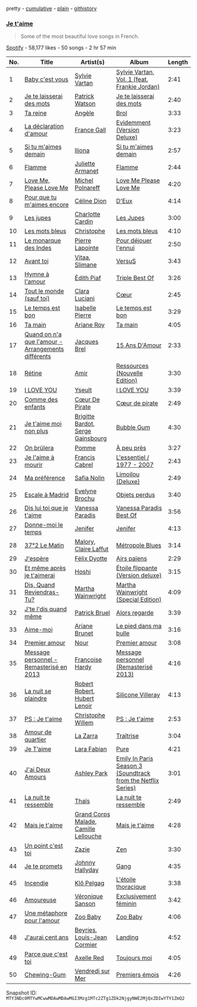 pretty - [cumulative](/playlists/cumulative/37i9dQZF1DXct2NyIphYfn.md) - [plain](/playlists/plain/37i9dQZF1DXct2NyIphYfn) - [githistory](https://github.githistory.xyz/mackorone/spotify-playlist-archive/blob/main/playlists/plain/37i9dQZF1DXct2NyIphYfn)

### [Je t'aime](https://open.spotify.com/playlist/37i9dQZF1DXct2NyIphYfn)

> Some of the most beautiful love songs in French.

[Spotify](https://open.spotify.com/user/spotify) - 58,177 likes - 50 songs - 2 hr 57 min

| No. | Title | Artist(s) | Album | Length |
|---|---|---|---|---|
| 1 | [Baby c'est vous](https://open.spotify.com/track/3td4hXoHSKPLeursSTVeTT) | [Sylvie Vartan](https://open.spotify.com/artist/3Zi9cVUyWeAFjxEHn3bCqZ) | [Sylvie Vartan, Vol\. 1 \(feat\. Frankie Jordan\)](https://open.spotify.com/album/4wH7vwZ9bJGV3e9xjvizHN) | 2:41 |
| 2 | [Je te laisserai des mots](https://open.spotify.com/track/0V5cvmTKsYmF5FmGGEAfmS) | [Patrick Watson](https://open.spotify.com/artist/7bPs6jf983f0bjRAt1yxDM) | [Je te laisserai des mots](https://open.spotify.com/album/7KPvATOyLVFbV6UR6DujF8) | 2:40 |
| 3 | [Ta reine](https://open.spotify.com/track/3iXhLi33EpUfcOwasC8un1) | [Angèle](https://open.spotify.com/artist/3QVolfxko2UyCOtexhVTli) | [Brol](https://open.spotify.com/album/6KSvWFf4g4PrIldtchJsTC) | 3:33 |
| 4 | [La déclaration d'amour](https://open.spotify.com/track/6cqjxTDrj7Z8UL9dnm9PQO) | [France Gall](https://open.spotify.com/artist/22HVxZPA6UhBp8wahxDA6I) | [Evidemment \(Version Deluxe\)](https://open.spotify.com/album/2Y5UOICIPPl6AmKbZ4ZWhj) | 3:23 |
| 5 | [Si tu m'aimes demain](https://open.spotify.com/track/14UoUyJ5opQScau6Iw6G0e) | [Iliona](https://open.spotify.com/artist/64s6yr2vWCKyr5Ldwaslwk) | [Si tu m'aimes demain](https://open.spotify.com/album/2LjSr9COs39I342Ho6nwtp) | 2:57 |
| 6 | [Flamme](https://open.spotify.com/track/5mNzJwI6K103A3I46l081D) | [Juliette Armanet](https://open.spotify.com/artist/61CPKXT0bcKj8MKTNTMOXa) | [Flamme](https://open.spotify.com/album/2IHawKPF8EooRyVBYz3y1d) | 2:44 |
| 7 | [Love Me, Please Love Me](https://open.spotify.com/track/2edyuIOPsZrZLBwnsC1u80) | [Michel Polnareff](https://open.spotify.com/artist/7aKldvGENbL4bj8TCWHuhT) | [Love Me Please Love Me](https://open.spotify.com/album/68clUJF0fZaWSdmcBYKxGH) | 4:20 |
| 8 | [Pour que tu m'aimes encore](https://open.spotify.com/track/6qlpXtA29VcxCNgLWR5IWx) | [Céline Dion](https://open.spotify.com/artist/4S9EykWXhStSc15wEx8QFK) | [D'Eux](https://open.spotify.com/album/0DdTKXdgMLcSqccdyj6D9p) | 4:14 |
| 9 | [Les jupes](https://open.spotify.com/track/7HCKrwom1hMdLi6JlkWziV) | [Charlotte Cardin](https://open.spotify.com/artist/1G0YV9WooUBjrwDq0Q7EFK) | [Les Jupes](https://open.spotify.com/album/6kIdkHW2v8PYbTTfSi1cYi) | 3:00 |
| 10 | [Les mots bleus](https://open.spotify.com/track/2Desf0YgquK9YrSkRhkvDN) | [Christophe](https://open.spotify.com/artist/6MmRTVIPIe35OsFqWgRKQJ) | [Les mots bleus](https://open.spotify.com/album/5lDOYOhBNt7NHvDMtjcIOf) | 4:10 |
| 11 | [Le monarque des Indes](https://open.spotify.com/track/2iGFdHJ9PNdXuPWCpjw61T) | [Pierre Lapointe](https://open.spotify.com/artist/6zmMGBnFE2DCkAxaCVULRP) | [Pour déjouer l'ennui](https://open.spotify.com/album/096tQ53nMSEYJrCiIMrEgE) | 2:50 |
| 12 | [Avant toi](https://open.spotify.com/track/4iNPp0BZ4lBu7bipdWLcWk) | [Vitaa](https://open.spotify.com/artist/0Ntl0oWMPWfBOoi9Qcr9ht), [Slimane](https://open.spotify.com/artist/4OV6uYSnHxSYkjDYuBVBUz) | [VersuS](https://open.spotify.com/album/5DD7BStcOFBl3i9z1fyr7e) | 3:43 |
| 13 | [Hymne à l'amour](https://open.spotify.com/track/7vBb8Ls4yNkNah0Lbo5jTY) | [Édith Piaf](https://open.spotify.com/artist/1WPcVNert9hn7mHsPKDn7j) | [Triple Best Of](https://open.spotify.com/album/2cgWvXNypu7gi27yC7pB18) | 3:26 |
| 14 | [Tout le monde \(sauf toi\)](https://open.spotify.com/track/4lyIlP2RIrY2dy6U6Xy0qu) | [Clara Luciani](https://open.spotify.com/artist/2oVrruuEI0Dr2I4NvLtQS0) | [Cœur](https://open.spotify.com/album/690kSW79qcdrg4cN03cBbC) | 2:45 |
| 15 | [Le temps est bon](https://open.spotify.com/track/3XXd9jqR6IpMtxMmbMuoyn) | [Isabelle Pierre](https://open.spotify.com/artist/6defgaFYnHND3Zy5CZf8Ix) | [Le temps est bon](https://open.spotify.com/album/3DLFupu4f4MmTLy6TZv4sw) | 3:29 |
| 16 | [Ta main](https://open.spotify.com/track/6VbVuMbEi9LhL5GTHqpkBx) | [Ariane Roy](https://open.spotify.com/artist/1MDlZmN8IgqV4AYZChlWPM) | [Ta main](https://open.spotify.com/album/23cFhtNMnvM3aXnQoJ2f3C) | 4:05 |
| 17 | [Quand on n'a que l'amour \- Arrangements différents](https://open.spotify.com/track/607sF1ISzfKaWa29eF3I14) | [Jacques Brel](https://open.spotify.com/artist/4RN2vlFWepLa46qQIU2PHs) | [15 Ans D'Amour](https://open.spotify.com/album/6Us9T05UuNDMP2NtVrSVyG) | 2:33 |
| 18 | [Rétine](https://open.spotify.com/track/5B6ES5IUbed17EgLnKhPjI) | [Amir](https://open.spotify.com/artist/6rl53MP8HSoiugpqzA50Zh) | [Ressources \(Nouvelle Edition\)](https://open.spotify.com/album/0ul481A8HRd92W4m3hVo4O) | 3:30 |
| 19 | [I LOVE YOU](https://open.spotify.com/track/1VbxvZ4Rv8Xw9Hvcp1iGRp) | [Yseult](https://open.spotify.com/artist/1QsdzIKkTT5gDFj8GB1cIX) | [I LOVE YOU](https://open.spotify.com/album/3SJhcGgcwKvJlw2epL7123) | 3:39 |
| 20 | [Comme des enfants](https://open.spotify.com/track/5H3ChVfItCaDpj1vPbigyX) | [Cœur De Pirate](https://open.spotify.com/artist/2eRNMtoi82UZUuaL6naDjA) | [Cœur de pirate](https://open.spotify.com/album/7yuOxsQ525jlzWdKl05DJp) | 2:49 |
| 21 | [Je t'aime moi non plus](https://open.spotify.com/track/3p441l1s27Pfo8at57EwEf) | [Brigitte Bardot](https://open.spotify.com/artist/1q24xIsAD7JZuVkTLR9TJy), [Serge Gainsbourg](https://open.spotify.com/artist/01C9OoXDvCKkGcf735Tcfo) | [Bubble Gum](https://open.spotify.com/album/1Rvk3tavC4U97f1UObfsnb) | 4:30 |
| 22 | [On brûlera](https://open.spotify.com/track/52APn0QJbjtcHRK0fiXpL6) | [Pomme](https://open.spotify.com/artist/6e3pZKXUxrPfnUPJ960Hd9) | [À peu près](https://open.spotify.com/album/65JwIioaq6D5ExpRdtYpCM) | 3:27 |
| 23 | [Je l'aime à mourir](https://open.spotify.com/track/2XK2R8ElT2woHH2tfn6PgJ) | [Francis Cabrel](https://open.spotify.com/artist/5uo5NwSONVNfvSHHMQrHAv) | [L'essentiel / 1977 \- 2007](https://open.spotify.com/album/3LyPovgZ6XYt8IwfRLLnLN) | 2:43 |
| 24 | [Ma préférence](https://open.spotify.com/track/28DzOSJv7d8NW96v0ZD804) | [Safia Nolin](https://open.spotify.com/artist/6A2d6U7npV8B6suj2A5bVJ) | [Limoilou \(Deluxe\)](https://open.spotify.com/album/32N6jwadyAwPmruhrGRB0J) | 2:49 |
| 25 | [Escale à Madrid](https://open.spotify.com/track/2SpKEnFdyDWnHs1ZD33Lan) | [Evelyne Brochu](https://open.spotify.com/artist/2xYer1rBUB1ci3oLZUqNcC) | [Objets perdus](https://open.spotify.com/album/23ZdRpke5PxHJYscobdOk9) | 3:40 |
| 26 | [Dis lui toi que je t'aime](https://open.spotify.com/track/1HAQux7rsCPtHjLBxhfphi) | [Vanessa Paradis](https://open.spotify.com/artist/1FmxE030Xe2H8Bn9bdv6Pd) | [Vanessa Paradis Best Of](https://open.spotify.com/album/4LX6uYzCUsohkmOKaTSGHP) | 3:56 |
| 27 | [Donne\-moi le temps](https://open.spotify.com/track/40xyvJDp2caK50dhre26JU) | [Jenifer](https://open.spotify.com/artist/7p0bICJNx2HM4jS28qexvv) | [Jenifer](https://open.spotify.com/album/73RETPwGf1IsowLIA7yfJD) | 4:13 |
| 28 | [37°2 Le Matin](https://open.spotify.com/track/42D3APQYY0jZN7bO70oFsP) | [Malory](https://open.spotify.com/artist/4fWYaICAtJA5qKvfqOm1LZ), [Claire Laffut](https://open.spotify.com/artist/69zVBf7wk5vKWsTF7zE5CC) | [Métropole Blues](https://open.spotify.com/album/4mxmu0AwWUtVYmXyoExha6) | 3:14 |
| 29 | [J'espère](https://open.spotify.com/track/2rlu5RD8NUOLkjg9Mrg6ET) | [Félix Dyotte](https://open.spotify.com/artist/4tyILT4TvcD3XKUo0GxBj8) | [Airs païens](https://open.spotify.com/album/3aPV9ERy4YhhFOd88R8NsD) | 2:29 |
| 30 | [Et même après je t'aimerai](https://open.spotify.com/track/5Pl4OxV9RGWNMO8MGmAoDP) | [Hoshi](https://open.spotify.com/artist/7mPT6wrOjVC4visft9qpYQ) | [Étoile flippante \(Version deluxe\)](https://open.spotify.com/album/3exYaNDjha1sFreVSqlWGW) | 3:15 |
| 31 | [Dis, Quand Reviendras\-Tu?](https://open.spotify.com/track/2GjULEQ7hmy05tOrUBcUQv) | [Martha Wainwright](https://open.spotify.com/artist/67pQ8Yr09zDDzzwWw3EG9R) | [Martha Wainwright \(Special Edition\)](https://open.spotify.com/album/1j0yfKMVwRcOnIw0pXn9eh) | 4:09 |
| 32 | [J'te l'dis quand même](https://open.spotify.com/track/1Ek1OEhcEw9gRr5fxVizhk) | [Patrick Bruel](https://open.spotify.com/artist/0vmrFTWCwK3gFGDzeUzeMg) | [Alors regarde](https://open.spotify.com/album/2BPmd6BmvLHEz9ieEJBSNt) | 3:39 |
| 33 | [Aime\-moi](https://open.spotify.com/track/3Nx0tpFFwD0xdw424rhhfN) | [Ariane Brunet](https://open.spotify.com/artist/4nW5qDmFfqfYsNEil8gqxg) | [Le pied dans ma bulle](https://open.spotify.com/album/7jRtfbizqVXGQzUplJzJ0r) | 3:16 |
| 34 | [Premier amour](https://open.spotify.com/track/7GNYp8iyvgLSqgSLLndu1P) | [Nour](https://open.spotify.com/artist/2Z55seSc1gT7BWnV0ElFNL) | [Premier amour](https://open.spotify.com/album/7ntEx5oT99JfhXqsIfjZXv) | 3:08 |
| 35 | [Message personnel \- Remasterisé en 2013](https://open.spotify.com/track/6lanWfRq2R0gxKRPI3CDRb) | [Françoise Hardy](https://open.spotify.com/artist/7x3f7c0fBanNlQwpx1255g) | [Message personnel \(Remasterisé 2013\)](https://open.spotify.com/album/5ZwlOcxszBn5GACtzs6sE6) | 4:16 |
| 36 | [La nuit se plaindre](https://open.spotify.com/track/37uqjKpAnKKD4ZKfXth726) | [Robert Robert](https://open.spotify.com/artist/2IzC3vT8yHOZ3Ne5HYQfM3), [Hubert Lenoir](https://open.spotify.com/artist/0TZ8Slkdu2G6nobZiDsNEj) | [Silicone Villeray](https://open.spotify.com/album/4oSRtnpRl3vQ7N2fEn8dUZ) | 4:13 |
| 37 | [PS : Je t'aime](https://open.spotify.com/track/58FtNfnN5RrJ1ybhWntYuJ) | [Christophe Willem](https://open.spotify.com/artist/0wb3S587JG0riRtdPA6PQD) | [PS : Je t'aime](https://open.spotify.com/album/7jHd7tLmgjtkLSzv84nVCy) | 2:53 |
| 38 | [Amour de quartier](https://open.spotify.com/track/024uQwyrMQnQr9BbwmnhmD) | [La Zarra](https://open.spotify.com/artist/0NkmvuSD5Pm8zucjwIpChS) | [Traîtrise](https://open.spotify.com/album/2rJLLtvAQc208wsHsQfNiZ) | 3:04 |
| 39 | [Je T’aime](https://open.spotify.com/track/28mwuJqKOjRpqo14GuKSkj) | [Lara Fabian](https://open.spotify.com/artist/7ocwZINHqO9DZJgFtc1B20) | [Pure](https://open.spotify.com/album/1VOw4yLcyAgwPR3dGPXRnm) | 4:21 |
| 40 | [J'ai Deux Amours](https://open.spotify.com/track/1cCLS8B6Lq3AaCMQ9nDepD) | [Ashley Park](https://open.spotify.com/artist/59QZR94fPLVcOx2sWEk7xn) | [Emily In Paris Season 3 \(Soundtrack from the Netflix Series\)](https://open.spotify.com/album/2MxZ2f68wKQKL7RNlKB2s0) | 3:01 |
| 41 | [La nuit te ressemble](https://open.spotify.com/track/6sbeMTdnXolT6YZwfSsVbu) | [Thaïs](https://open.spotify.com/artist/6lliiJ1S813r1V4koJsGFh) | [La nuit te ressemble](https://open.spotify.com/album/345aq3mWimamc7hD1kbhvk) | 2:49 |
| 42 | [Mais je t'aime](https://open.spotify.com/track/4dtG1p71E6VPt9BmVYWcY5) | [Grand Corps Malade](https://open.spotify.com/artist/3PsyPWjsftbfeXGorZv4AM), [Camille Lellouche](https://open.spotify.com/artist/6os4KQUfJoyJwjZ7y7Ec6Q) | [Mais je t'aime](https://open.spotify.com/album/5OU0fh8Jg5DjOZMhvmkBUI) | 4:28 |
| 43 | [Un point c'est toi](https://open.spotify.com/track/4F0VQWS8GDhJywfeQpca2v) | [Zazie](https://open.spotify.com/artist/3FLS6y4AR3126l4D06V0ZD) | [Zen](https://open.spotify.com/album/34GPTRygg7wzqFmRWjiKoa) | 3:30 |
| 44 | [Je te promets](https://open.spotify.com/track/3cqLrAhTy0JYcYmGe6Dvje) | [Johnny Hallyday](https://open.spotify.com/artist/2HALYSe657tNJ1iKVXP2xA) | [Gang](https://open.spotify.com/album/68rZh6SfrK9JeYsJhTwDjg) | 4:35 |
| 45 | [Incendie](https://open.spotify.com/track/0KMs5eKxr4OFrBhryMXerG) | [Klô Pelgag](https://open.spotify.com/artist/7vYe47XsRmlUuaA9ZSC9fi) | [L'étoile thoracique](https://open.spotify.com/album/7k6AhyoX4FauOohaNc96L9) | 3:38 |
| 46 | [Amoureuse](https://open.spotify.com/track/31gv9xltjx4MWyg3Y7g2dA) | [Véronique Sanson](https://open.spotify.com/artist/4zxH2Yu5AvPNRdEDBz120D) | [Exclusivement féminin](https://open.spotify.com/album/40ab89bLPpUS6kmt44vNjS) | 3:42 |
| 47 | [Une métaphore pour l'amour](https://open.spotify.com/track/5cAqHLEWZnfUXfzCsCez9J) | [Zoo Baby](https://open.spotify.com/artist/5cwwkrAy5dg58se1CLKuFO) | [Zoo Baby](https://open.spotify.com/album/0Pq1sFQdyRea7Avv570y7T) | 4:06 |
| 48 | [J'aurai cent ans](https://open.spotify.com/track/3dIpMGg4wm2OOSf8sHYHAs) | [Beyries](https://open.spotify.com/artist/3OiQ1K5uuHHAjM9yd3Y0rn), [Louis\-Jean Cormier](https://open.spotify.com/artist/6ZsvBr9pLJY16NqVRKO88G) | [Landing](https://open.spotify.com/album/70gMWHmqFhPCpwJmdmTYxo) | 4:52 |
| 49 | [Parce que c'est toi](https://open.spotify.com/track/0FHJcPgK7UBMUa6hdHLW6m) | [Axelle Red](https://open.spotify.com/artist/3gX7V7VCwOBz90t62hQHMw) | [Toujours moi](https://open.spotify.com/album/4MFaXg3uAGNTzUATRvIMEg) | 4:05 |
| 50 | [Chewing\-Gum](https://open.spotify.com/track/52ye3YnY6o4XITA62IzCwI) | [Vendredi sur Mer](https://open.spotify.com/artist/0wuuYZFptujAsRthrdea2B) | [Premiers émois](https://open.spotify.com/album/3VCwYQFMhuSzcuQ1B33TNZ) | 4:26 |

Snapshot ID: `MTY3NDc0MTYwMCwwMDAwMDAwMGI3Mzg1MTc2ZTg1ZDk2NjgyNWE2MjQxZDIwYTY1ZmQ2`

